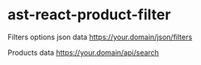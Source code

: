 # ast-react-product-filter

Filters options json data https://your.domain/json/filters

Products data https://your.domain/api/search

